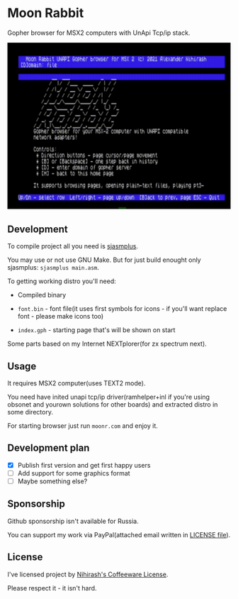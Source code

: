 # Moon Rabbit

Gopher browser for MSX2 computers with UnApi Tcp/ip stack.

![Screenshot](readme/demo.gif)

## Development

To compile project all you need is [sjasmplus](https://github.com/z00m128/sjasmplus).

You may use or not use GNU Make. But for just build enought only sjasmplus: `sjasmplus main.asm`.

To getting working distro you'll need:

 * Compiled binary

 * `font.bin` - font file(it uses first symbols for icons - if you'll want replace font - please make icons too)

 * `index.gph` - starting page that's will be shown on start

Some parts based on my Internet NEXTplorer(for zx spectrum next). 

## Usage

It requires MSX2 computer(uses TEXT2 mode). 

You need have inited unapi tcp/ip driver(ramhelper+inl if you're using obsonet and yourown solutions for other boards) and extracted distro in some directory.

For starting browser just run `moonr.com` and enjoy it.

## Development plan

 - [X] Publish first version and get first happy users
 - [ ] Add support for some graphics format
 - [ ] Maybe something else?

## Sponsorship

Github sponsorship isn't available for Russia.

You can support my work via PayPal(attached email written in [LICENSE file](LICENSE)).

## License

I've licensed project by [Nihirash's Coffeeware License](LICENSE).

Please respect it - it isn't hard.